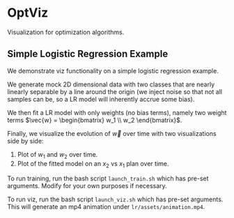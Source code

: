 # OptViz
Visualization for optimization algorithms.

## Simple Logistic Regression Example
We demonstrate viz functionality on a simple logistic regression example.

We generate mock 2D dimensional data with two classes that are nearly linearly
separable by a line around the origin (we inject noise so that not all samples can be, so a LR model
will inherently accrue some bias).

We then fit a LR model with only weights (no bias terms), namely two weight terms
$\vec{w} = \begin{bmatrix} w_1 \\ w_2 \end{bmatrix}$.

Finally, we visualize the evolution of $\vec{w}$ over time with two visualizations side by side:
1. Plot of $w_1$ and $w_2$ over time.
2. Plot of the fitted model on an $x_2$ vs $x_1$ plan over time.

To run training, run the bash script `launch_train.sh` which has pre-set arguments. Modify for your
own purposes if necessary.

To run viz, run the bash script `launch_viz.sh` which has pre-set arguments. This will generate
an mp4 animation under `lr/assets/animation.mp4`.
